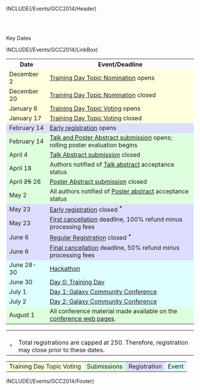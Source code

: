 INCLUDE(/Events/GCC2014/Header)

<br /><br />

<div class="title">Key Dates</div>

INCLUDE(/Events/GCC2014/LinkBox)

<table>
  <tr class="th" >
    <th> Date </th>
    <th> Event/Deadline </th>
  </tr>
  <tr style="background-color: #ffd" >
    <td> December 2 </td>
    <td> <a href='/Events/GCC2014/TrainingDay/'>Training Day Topic Nomination</a> opens</td>
  </tr>
  <tr style="background-color: #ffd" >
    <td> December 20 </td>
    <td> <a href='/Events/GCC2014/TrainingDay/'>Training Day Topic Nomination</a> </strong>closed<strong> </td>
  </tr>
  <tr style="background-color: #ffd" >
    <td> January 6 </td>
    <td> <a href='/Events/GCC2014/TrainingDay/'>Training Day Topic Voting</a> opens </td>
  </tr>
  <tr style="background-color: #ffd" >
    <td> January 17 </td>
    <td> <a href='/Events/GCC2014/TrainingDay/'>Training Day Topic Voting</a> </strong>closed<strong> </td>
  </tr>
  <tr style="background-color: #ddf" >
    <td> February 14 </td>
    <td> <a href='/Events/GCC2014/Register/'>Early registration</a> opens </td>
  </tr>
  <tr style="background-color: #dfd" >
    <td> February 14 </td>
    <td> <a href='/Events/GCC2014/Abstracts/'>Talk and Poster Abstract submission</a> opens; rolling poster evaluation begins </td>
  </tr>
  <tr style="background-color: #dfd" >
    <td> April 4 </td>
    <td> <a href='/Events/GCC2014/Abstracts/'>Talk Abstract submission</a> </strong>closed<strong> </td>
  </tr>
  <tr style="background-color: #dfd" >
    <td> April 18 </td>
    <td> Authors notified of <a href='/Events/GCC2014/Abstracts/'>Talk abstract</a> acceptance status </td>
  </tr>
  <tr style="background-color: #dfd" >
    <td> April <s>25</s> 26</td>
    <td> <a href='/Events/GCC2014/Abstracts/'>Poster Abstract submission</a> </strong>closed<strong> </td>
  </tr>
  <tr style="background-color: #dfd" >
    <td> May 2 </td>
    <td> All authors notified of <a href='/Events/GCC2014/Abstracts/'>Poster abstract</a> acceptance status </td>
  </tr>
  <tr style="background-color: #ddf" >
    <td> May 23</td>
    <td> <a href='/Events/GCC2014/Register/'>Early registration</a> </strong>closed<strong> <sup>*</sup> </td>
  </tr>
  <tr style="background-color: #ddf" >
    <td> May 23 </td>
    <td> <a href='/Events/GCC2014/Register/'>First cancellation</a> deadline, 100% refund minus processing fees </td>
  </tr>
  <tr style="background-color: #ddf" >
    <td> June 6 </td>
    <td> <a href='/Events/GCC2014/Register/'>Regular Registration</a> </strong>closed<strong> <sup>*</sup> </td>
  </tr>
  <tr style="background-color: #ddf" >
    <td> June 6 </td>
    <td> <a href='/Events/GCC2014/Register/'>Final cancellation</a> deadline, 50% refund minus processing fees </td>
  </tr>
  <tr style="background-color: #dff" >
    <td> June 28-30 </td>
    <td> <a href='/Events/GCC2014/Hackathon/'>Hackathon</a> </td>
  </tr>
  <tr style="background-color: #dff" >
    <td> June 30 </td>
    <td> <a href='/Events/GCC2014/TrainingDay/'>Day 0: Training Day</a> </td>
  </tr>
  <tr style="background-color: #dff" >
    <td> July 1 </td>
    <td> <a href='/Events/GCC2014/Program/'>Day 1: Galaxy Community Conference</a> </td>
  </tr>
  <tr style="background-color: #dff" >
    <td> July 2 </td>
    <td> <a href='/Events/GCC2014/Program/'>Day 2: Galaxy Community Conference</a> </td>
  </tr>
  <tr style="background-color: #dfd" >
    <td> August 1 </td>
    <td> All conference material made available on the <a href='/Events/GCC2014/'>conference web pages</a>. </td>
  </tr>
</table>


<table>
  <tr>
    <td style=" border: none vertical-align: top; text-align: right;"> <br /> <sup>*</sup> </td>
    <td style=" border: none vertical-align: top;"> <br />Total registrations are capped at 250.  Therefore, registration may close prior to these dates. </td>
  </tr>
</table>


<table>
  <tr>
    <td style=" background-color: #ffd;"> Training Day Topic Voting </td>
    <td style=" background-color: #dfd;"> Submissions </td>
    <td style=" background-color: #ddf;"> Registration </td>
    <td style=" background-color: #dff;"> Event </td>
  </tr>
</table>



INCLUDE(/Events/GCC2014/Footer)
